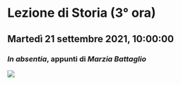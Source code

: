 # Lezione di Storia (3° ora)

## Martedì 21 settembre 2021, 10:00:00

### _In absentia_, appunti di _Marzia Battaglio_
![](https://i.imgur.com/nki2f2u.png)

<!--stackedit_data:
eyJoaXN0b3J5IjpbMTc0OTA1MzEyNV19
-->